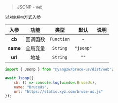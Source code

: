 > JSONP - `Web`

以`对象解构`方式入参

入参|功能|类型|默认|说明
:-:|:-:|:-:|:-:|-
**cb**|回调函数|`Function`|-
**name**|全局变量|`String`|`"jsonp"`
**url**|地址|`String`|`""`

```js
import { Jsonp } from "@yangzw/bruce-us/dist/web";

await Jsonp({
	cb: () => console.log(window.BruceUs),
	name: "BruceUs",
	url: "https://static.xyz.com/bruce-us.js"
});
```